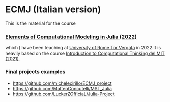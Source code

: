 # ECMJ (Italian version)

This is the material for the course 

### [Elements of Computational Modeling in Julia (2022)](https://natema.github.io/ECMJ-it-2022/)

which [I](https://www-sop.inria.fr/members/Emanuele.Natale/) have been teaching at [University of Rome Tor Vergata](https://en.wikipedia.org/wiki/University_of_Rome_Tor_Vergata) in 2022.It is heavily based on the course [Introduction to Computational Thinking del MIT (2021)](https://computationalthinking.mit.edu/Spring21/).

### Final projects examples

- https://github.com/michelecirillo/ECMJ_project
- https://github.com/MatteoConcutelli/MST_Julia
- https://github.com/LuckerZOfficiaL/Julia-Project
